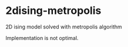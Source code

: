 # 2dising-metropolis
2D ising model solved with metropolis algorithm


Implementation is not optimal.
